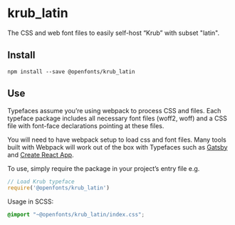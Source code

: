 
# krub_latin

The CSS and web font files to easily self-host “Krub” with subset "latin".

## Install

`npm install --save @openfonts/krub_latin`

## Use

Typefaces assume you’re using webpack to process CSS and files. Each typeface
package includes all necessary font files (woff2, woff) and a CSS file with
font-face declarations pointing at these files.

You will need to have webpack setup to load css and font files. Many tools built
with Webpack will work out of the box with Typefaces such as [Gatsby](https://github.com/gatsbyjs/gatsby)
and [Create React App](https://github.com/facebookincubator/create-react-app).

To use, simply require the package in your project’s entry file e.g.

```javascript
// Load Krub typeface
require('@openfonts/krub_latin')
```

Usage in SCSS:
```scss
@import "~@openfonts/krub_latin/index.css";
```
